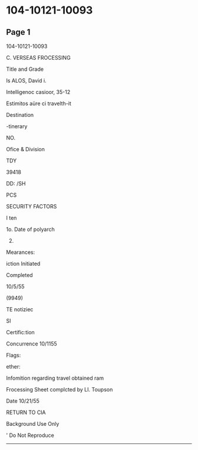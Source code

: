 # 104-10121-10093

## Page 1

104-10121-10093

C. VERSEAS FROCESSING

Title and Grade

Is ALOS, David i.

Intelligenoc casioor, 35-12

Estimitos aüre ci travelth-it

Destination

-tinerary

NO.

Ofice & Division

TDY

39418

DD: /SH

PCS

SECURITY FACTORS

I ten

1o. Date of polyarch

2.

Mearances:

iction Initiated

Completed

10/5/55

(9949)

TE notiziec

SI

Certific:tion

Concurrence 10/1155

Flags:

ether:

Infomition regarding travel obtained ram

Frocessing Sheet complcted by LI. Toupson

Date 10/21/55

RETURN TO CIA

Background Use Only

' Do Not Reproduce

---

